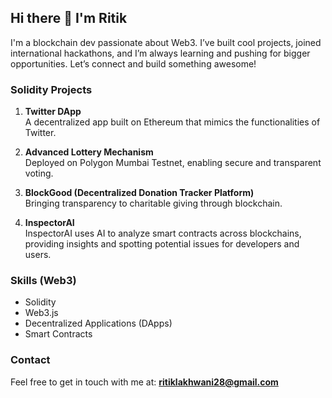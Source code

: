 ## Hi there 👋 I'm Ritik

I'm a blockchain dev passionate about Web3. I’ve built cool projects, joined international hackathons, and I’m always learning and pushing for bigger opportunities. Let’s connect and build something awesome!

### Solidity Projects

1. **Twitter DApp**  
   A decentralized app built on Ethereum that mimics the functionalities of Twitter.

2. **Advanced Lottery Mechanism**  
   Deployed on Polygon Mumbai Testnet, enabling secure and transparent voting.

3. **BlockGood (Decentralized Donation Tracker Platform)**  
   Bringing transparency to charitable giving through blockchain.

4. **InspectorAI**  
   InspectorAI uses AI to analyze smart contracts across blockchains, providing insights and spotting potential issues for developers and users.

### Skills (Web3)
- Solidity
- Web3.js
- Decentralized Applications (DApps)
- Smart Contracts

### Contact
Feel free to get in touch with me at:  **ritiklakhwani28@gmail.com**
